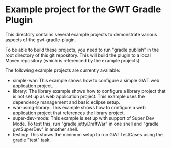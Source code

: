 # Example project for the GWT Gradle Plugin

This directory contains several example projects to demonstrate various aspects of the gwt-gradle-plugin.

To be able to build these projects, you need to run "gradle publish" in the root directory of this git repository. This will build the plugin to a local Maven repository (which is referenced by the example projects).

The following example projects are currently available:

* simple-war: This example shows how to configure a simple GWT web application project.
* library: The library example shows how to configure a library project that is not set up as web application project. This example uses the dependency management and basic eclipse setup.
* war-using-library: This example shows how to configure a web application project that references the library project.
* super-dev-mode: This example is set up with support of Super Dev Mode. To test this, run "gradle jettyDraftWar" in one shell and "gradle gwtSuperDev" in another shell.
* testing: This shows the minimum setup to run GWTTestCases using the gradle "test" task.
